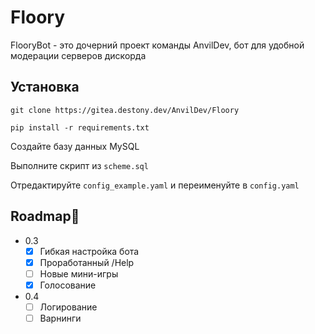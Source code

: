 # Floory
FlooryBot - это дочерний проект команды AnvilDev, бот для удобной модерации серверов дискорда

## Установка
`git clone https://gitea.destony.dev/AnvilDev/Floory`

`pip install -r requirements.txt`

Создайте базу данных MySQL

Выполните скрипт из `scheme.sql`

Отредактируйте `config_example.yaml` и переименуйте в `config.yaml`


## Roadmap🎯
- 0.3
   - [x] Гибкая настройка бота
   - [X] Проработанный /Help
   - [ ] Новые мини-игры
   - [x] Голосование
- 0.4
    - [ ] Логирование
    - [ ] Варнинги